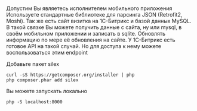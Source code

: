 # 

Допустим Вы являетесь исполнителем мобильного приложения Используете стандартные библиотеке для парсинга JSON (Retrofit2, Moshi). Так же есть сайт визитка на 1С-Битрикс и базой данных MySQL.
В такой связке Вы можете получить данные с сайта, ну или mysql, в своём мобильном приложении и записать в sqlite. Обновлять информацию по мере её обновления на сайте. У 1C-Битрикс есть готовое API на такой случай. Но для доступа к нему можете воспользоваться этим endpoint

Добавьте пакет silex
```
curl -sS https://getcomposer.org/installer | php
php composer.phar add silex
```

Вы можете запускать локально
```
php -S localhost:8000
```
